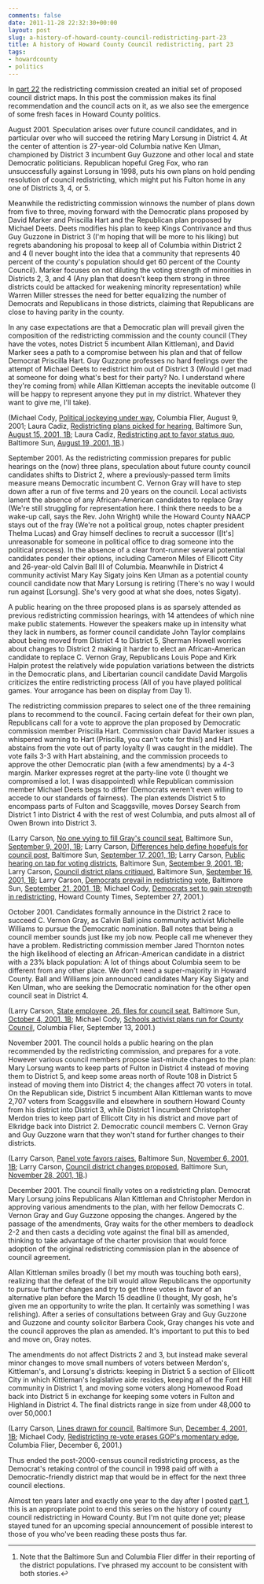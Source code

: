 ```yaml
---
comments: false
date: 2011-11-28 22:32:30+00:00
layout: post
slug: a-history-of-howard-county-council-redistricting-part-23
title: A history of Howard County Council redistricting, part 23
tags:
- howardcounty
- politics
---
```


In [part 22](/2011/11/27/a-history-of-howard-county-council-redistricting-part-22/) the redistricting commission created an initial set of proposed council district maps. In this post the commission makes its final recommendation and the council acts on it, as we also see the emergence of some fresh faces in Howard County politics.

August 2001. Speculation arises over future council candidates, and in particular over who will succeed the retiring Mary Lorsung in District 4. At the center of attention is 27-year-old Columbia native Ken Ulman, championed by District 3 incumbent Guy Guzzone and other local and state Democratic politicians. Republican hopeful Greg Fox, who ran unsuccessfully against Lorsung in 1998, puts his own plans on hold pending resolution of council redistricting, which might put his Fulton home in any one of Districts 3, 4, or 5.

Meanwhile the redistricting commission winnows the number of plans down from five to three, moving forward with the Democratic plans proposed by David Marker and Priscilla Hart and the Republican plan proposed by Michael Deets. Deets modifies his plan to keep Kings Contrivance and thus Guy Guzzone in District 3 (I'm hoping that will be more to his liking) but regrets abandoning his proposal to keep all of Columbia within District 2 and 4 (I never bought into the idea that a community that represents 40 percent of the county's population should get 60 percent of the County Council). Marker focuses on not diluting the voting strength of minorities in Districts 2, 3, and 4 (Any plan that doesn't keep them strong in three districts could be attacked for weakening minority representation) while Warren Miller stresses the need for better equalizing the number of Democrats and Republicans in those districts, claiming that Republicans are close to having parity in the county.

In any case expectations are that a Democratic plan will prevail given the composition of the redistricting commission and the county council (They have the votes, notes District 5 incumbent Allan Kittleman), and David Marker sees a path to a compromise between his plan and that of fellow Democrat Priscilla Hart. Guy Guzzone professes no hard feelings over the attempt of Michael Deets to redistrict him out of District 3 (Would I get mad at someone for doing what's best for their party? No. I understand where they're coming from) while Allan Kittleman accepts the inevitable outcome (I will be happy to represent anyone they put in my district. Whatever they want to give me, I'll take).

(Michael Cody, [Political jockeying under way](http://archives.explorehoward.com/news/6026801/political-jockeying-under-way/), Columbia Flier, August 9, 2001; Laura Cadiz, [Redistricting plans picked for hearing](http://articles.baltimoresun.com/2001-08-15/news/0108150156_1_deets-district-4-district-3), Baltimore Sun, [August 15, 2001, 1B](http://pqasb.pqarchiver.com/baltsun/access/77827357.html?FMT=ABS&FMTS=ABS:FT&type=current&date=Aug+15%2C+2001&author=Laura+Cadiz&pub=The+Sun&desc=Redistricting+plans+picked+for+hearing+Political+parties+struggle+for+control+of+County+Council%3B+3+plans+on+table%3B+Proposals+to+redraw+districts+winnowed+by+commission%3B+Howard+County); Laura Cadiz, [Redistricting apt to favor status quo](http://articles.baltimoresun.com/2001-08-19/news/0108190330_1_district-4-district-3-district-boundaries), Baltimore Sun, [August 19, 2001, 1B](http://pqasb.pqarchiver.com/baltsun/access/78203748.html?FMT=ABS&FMTS=ABS:FT&type=current&date=Aug+19%2C+2001&author=Laura+Cadiz&pub=The+Sun&desc=Redistricting+apt+to+favor+status+quo+New+lines+expected+to+maintain+3-2+division+on+council%3B+Public+hearing+Sept.+13%3B+Republican+plan+not+likely+to+dilute+Democratic+power).)

September 2001. As the redistricting commission prepares for public hearings on the (now) three plans, speculation about future county council candidates shifts to District 2, where a previously-passed term limits measure means Democratic incumbent C. Vernon Gray will have to step down after a run of five terms and 20 years on the council. Local activists lament the absence of any African-American candidates to replace Gray (We're still struggling for representation here. I think there needs to be a wake-up call, says the Rev. John Wright) while the Howard County NAACP stays out of the fray (We're not a political group, notes chapter president Thelma Lucas) and Gray himself declines to recruit a successor ([It's] unreasonable for someone in political office to drag someone into the political process). In the absence of a clear front-runner several potential candidates ponder their options, including Cameron Miles of Ellicott City and 26-year-old Calvin Ball III of Columbia. Meanwhile in District 4 community activist Mary Kay Sigaty joins Ken Ulman as a potential county council candidate now that Mary Lorsung is retiring (There's no way I would run against [Lorsung]. She's very good at what she does, notes Sigaty).

A public hearing on the three proposed plans is as sparsely attended as previous redistricting commission hearings, with 14 attendees of which nine make public statements. However the speakers make up in intensity what they lack in numbers, as former council candidate John Taylor complains about being moved from District 4 to District 5, Sherman Howell worries about changes to District 2 making it harder to elect an African-American candidate to replace C. Vernon Gray, Republicans Louis Pope and Kirk Halpin protest the relatively wide population variations between the districts in the Democratic plans, and Libertarian council candidate David Margolis criticizes the entire redistricting process (All of you have played political games. Your arrogance has been on display from Day 1).

The redistricting commission prepares to select one of the three remaining plans to recommend to the council. Facing certain defeat for their own plan, Republicans call for a vote to approve the plan proposed by Democratic commission member Priscilla Hart. Commission chair David Marker issues a whispered warning to Hart (Priscilla, you can't vote for this!) and Hart abstains from the vote out of party loyalty (I was caught in the middle). The vote fails 3-3 with Hart abstaining, and the commission proceeds to approve the other Democratic plan (with a few amendments) by a 4-3 margin. Marker expresses regret at the party-line vote (I thought we compromised a lot. I was disappointed) while Republican commission member Michael Deets begs to differ (Democrats weren't even willing to accede to our standards of fairness). The plan extends District 5 to encompass parts of Fulton and Scaggsville, moves Dorsey Search from District 1 into District 4 with the rest of west Columbia, and puts almost all of Owen Brown into District 3.

(Larry Carson, [No one vying to fill Gray's council seat](http://articles.baltimoresun.com/2001-09-09/news/0109090101_1_county-council-council-seat-howard-county), Baltimore Sun, [September 9, 2001, 1B](http://pqasb.pqarchiver.com/baltsun/access/80239464.html?FMT=ABS&FMTS=ABS:FT&type=current&date=Sep+9%2C+2001&author=Larry+Carson&pub=The+Sun&desc=No+one+vying+to+fill+Gray%27s+council+seat+Several+consider+bid+for+post+Democrat+can%27t+seek+again%3B+Term+limit+bars+incumbent%3B+Lack+of+successor+for+black+councilman+a+surprise+to+many); Larry Carson, [Differences help define hopefuls for council post](http://articles.baltimoresun.com/2001-09-17/news/0109170206_1_lorsung-sigaty-west-columbia), Baltimore Sun, [September 17, 2001, 1B](http://pqasb.pqarchiver.com/baltsun/access/81026612.html?FMT=ABS&FMTS=ABS:FT&type=current&date=Sep+17%2C+2001&author=Larry+Carson&pub=The+Sun&desc=Differences+help+define+hopefuls+for+council+post+Ulman%2C+Sigaty+seek+west+Columbia+seat); Larry Carson, [Public hearing on tap for voting districts](http://articles.baltimoresun.com/2001-09-09/news/0109090149_1_county-council-democratic-plans-howard-county), Baltimore Sun, [September 9, 2001, 1B](http://pqasb.pqarchiver.com/baltsun/access/80239477.html?FMT=ABS&FMTS=ABS:FT&type=current&date=Sep+9%2C+2001&author=Larry+Carson&pub=The+Sun&desc=Public+hearing+on+tap+for+voting+districts+3+redistricting+plans+to+go+before+residents+Thursday+night); Larry Carson, [Council district plans critiqued](http://articles.baltimoresun.com/2001-09-16/news/0109160225_1_district-4-district-5-columbia-district), Baltimore Sun, [September 16, 2001, 1B](http://pqasb.pqarchiver.com/baltsun/access/81026566.html?FMT=ABS&FMTS=ABS:FT&type=current&date=Sep+16%2C+2001&author=Larry+Carson&pub=The+Sun&desc=Council+district+plans+critiqued+All+three+proposals+found+lacking+by+speakers+at+hearing); Larry Carson, [Democrats prevail in redistricting vote](http://articles.baltimoresun.com/2001-09-21/news/0109210379_1_county-council-district-5-council-district-boundaries), Baltimore Sun, [September 21, 2001, 1B](http://pqasb.pqarchiver.com/baltsun/access/81753658.html?FMT=ABS&FMTS=ABS:FT&type=current&date=Sep+21%2C+2001&author=Larry+Carson&pub=The+Sun&desc=Democrats+prevail+in+redistricting+vote+%3B+Recommended+plan+approved%2C+4-3%3B+Howard+County); Michael Cody, [Democrats set to gain strength in redistricting](http://archives.explorehoward.com/news/6010389/news-glance/), Howard County Times, September 27, 2001.)

October 2001. Candidates formally announce in the District 2 race to succeed C. Vernon Gray, as Calvin Ball joins community activist Michelle Williams to pursue the Democratic nomination. Ball notes that being a council member sounds just like my job now. People call me whenever they have a problem. Redistricting commission member Jared Thornton notes the high likelihood of electing an African-American candidate in a district with a 23% black population: A lot of things about Columbia seem to be different from any other place. We don't need a super-majority in Howard County. Ball and Williams join announced candidates Mary Kay Sigaty and Ken Ulman, who are seeking the Democratic nomination for the other open council seat in District 4.

(Larry Carson, [State employee, 26, files for council seat](http://articles.baltimoresun.com/2001-10-04/news/0110040128_1_columbia-ball-county-council), Baltimore Sun, [October 4, 2001, 1B](http://pqasb.pqarchiver.com/baltsun/access/83217472.html?FMT=ABS&FMTS=ABS:FT&type=current&date=Oct+4%2C+2001&author=Larry+Carson&pub=The+Sun&desc=State+employee%2C+26%2C+files+for+council+seat+%3B+Oakland+Mills+resident+seeks+post+held+for+five+terms+by+Gray); Michael Cody, [Schools activist plans run for County Council](http://archives.explorehoward.com/news/6033234/news-glance/), Columbia Flier, September 13, 2001.)

November 2001. The council holds a public hearing on the plan recommended by the redistricting commission, and prepares for a vote. However various council members propose last-minute changes to the plan: Mary Lorsung wants to keep parts of Fulton in District 4 instead of moving them to District 5, and keep some areas north of Route 108 in District 5 instead of moving them into District 4; the changes affect 70 voters in total. On the Republican side, District 5 incumbent Allan Kittleman wants to move 2,707 voters from Scaggsville and elsewhere in southern Howard County from his district into District 3, while District 1 incumbent Christopher Merdon tries to keep part of Ellicott City in his district and move part of Elkridge back into District 2. Democratic council members C. Vernon Gray and Guy Guzzone warn that they won't stand for further changes to their districts.

(Larry Carson, [Panel vote favors raises](http://articles.baltimoresun.com/2001-11-06/news/0111060344_1_county-executive-county-council-executive-and-council), Baltimore Sun, [November 6, 2001, 1B](http://pqasb.pqarchiver.com/baltsun/access/88323146.html?FMT=ABS&FMTS=ABS:FT&type=current&date=Nov+6%2C+2001&author=Larry+Carson&pub=The+Sun&desc=Panel+vote+favors+raises+%3B+Commission+urging+%24125%2C000+starting+pay+for+Robey%27s+successor%3B+Executive+%60way+underpaid%27%3B+County+Council+OKs+array+of+development+and+zoning+measures%3B+Howard+County); Larry Carson, [Council district changes proposed](http://articles.baltimoresun.com/2001-11-28/news/0111280138_1_district-5-council-district-county-council), Baltimore Sun, [November 28, 2001, 1B](http://pqasb.pqarchiver.com/baltsun/access/94207397.html?FMT=ABS&FMTS=ABS:FT&type=current&date=Nov+28%2C+2001&author=Larry+Carson&pub=The+Sun&desc=Council+district+changes+proposed+%3B+Last-minute+proposals+by+three+members+complicate+vote).)

December 2001. The council finally votes on a redistricting plan. Democrat Mary Lorsung joins Republicans Allan Kittleman and Christopher Merdon in approving various amendments to the plan, with her fellow Democrats C. Vernon Gray and Guy Guzzone opposing the changes. Angered by the passage of the amendments, Gray waits for the other members to deadlock 2-2 and then casts a deciding vote against the final bill as amended, thinking to take advantage of the charter provision that would force adoption of the original redistricting commission plan in the absence of council agreement.

Allan Kittleman smiles broadly (I bet my mouth was touching both ears), realizing that the defeat of the bill would allow Republicans the opportunity to pursue further changes and try to get three votes in favor of an alternative plan before the March 15 deadline (I thought, My gosh, he's given me an opportunity to write the plan. It certainly was something I was relishing). After a series of consultations between Gray and Guy Guzzone and Guzzone and county solicitor Barbera Cook, Gray changes his vote and the council approves the plan as amended. It's important to put this to bed and move on, Gray notes.

The amendments do not affect Districts 2 and 3, but instead make several minor changes to move small numbers of voters between Merdon's, Kittleman's, and Lorsung's districts: keeping in District 5 a section of Ellicott City in which Kittleman's legislative aide resides, keeping all of the Font Hill community in District 1, and moving some voters along Homewood Road back into District 5 in exchange for keeping some voters in Fulton and Highland in District 4. The final districts range in size from under 48,000 to over 50,000.1

(Larry Carson, [Lines drawn for council](http://articles.baltimoresun.com/2001-12-04/news/0112040403_1_lorsung-district-4-amended-bill), Baltimore Sun, [December 4, 2001, 1B](http://pqasb.pqarchiver.com/baltsun/access/93347983.html?FMT=ABS&FMTS=ABS:FT&type=current&date=Dec+4%2C+2001&author=Larry+Carson&pub=The+Sun&desc=Lines+drawn+for+council+%3B+Members+approve+realignment+after+months+of+debate%3B+3-2+party-line+vote%3B+Last-minute+switch+by+Gray+passes+bill+with+7+amendments); Michael Cody, [Redistricting re-vote erases GOP's momentary edge](http://archives.explorehoward.com/news/6034078/redistricting-re-vote-erases-gops-momentary-edge/), Columbia Flier, December 6, 2001.)

Thus ended the post-2000-census council redistricting process, as the Democrat's retaking control of the council in 1998 paid off with a Democratic-friendly district map that would be in effect for the next three council elections.

Almost ten years later and exactly one year to the day after I posted [part 1](/2010/11/28/a-history-of-howard-county-council-redistricting-part-1/), this is an appropriate point to end this series on the history of county council redistricting in Howard County. But I'm not quite done yet; please stayed tuned for an upcoming special announcement of possible interest to those of you who've been reading these posts thus far.



* * *



1. Note that the Baltimore Sun and Columbia Flier differ in their reporting of the district populations. I've phrased my account to be consistent with both stories.↩



